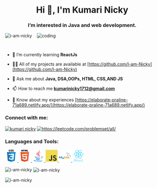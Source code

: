 
<h1 align="center">Hi 👋, I'm Kumari Nicky</h1>
<h3 align="center">I’m interested in Java and web development.</h3>
<img align="right" alt="coding" width="400" src="https://miro.medium.com/max/1400/1*qdAW1TjCN57h1lbuuzvchg.gif">

<p align="left"> <img src="https://komarev.com/ghpvc/?username=i-am-nicky&label=Profile%20views&color=0e75b6&style=flat" alt="i-am-nicky" /> </p>

<p align="left"> <a href="https://twitter.com/" target="blank"><img src="https://img.shields.io/twitter/follow/?logo=twitter&style=for-the-badge" alt="" /></a> </p>

- 🌱 I’m currently learning **ReactJs**

- 👨‍💻 All of my projects are available at [https://github.com/I-am-Nicky](https://github.com/I-am-Nicky)

- 💬 Ask me about **Java, DSA,OOPs, HTML, CSS,AND JS**

- 📫 How to reach me **kumarinicky1712@gmail.com**

- 📄 Know about my experiences [https://elaborate-praline-71a689.netlify.app/](https://elaborate-praline-71a689.netlify.app/)

<h3 align="left">Connect with me:</h3>
<p align="left">
<a href="https://linkedin.com/in/kumari nicky" target="blank"><img align="center" src="https://raw.githubusercontent.com/rahuldkjain/github-profile-readme-generator/master/src/images/icons/Social/linked-in-alt.svg" alt="kumari nicky" height="30" width="40" /></a>
<a href="https://www.leetcode.com/https://leetcode.com/problemset/all/" target="blank"><img align="center" src="https://raw.githubusercontent.com/rahuldkjain/github-profile-readme-generator/master/src/images/icons/Social/leet-code.svg" alt="https://leetcode.com/problemset/all/" height="30" width="40" /></a>
</p>

<h3 align="left">Languages and Tools:</h3>
<p align="left"> <a href="https://www.w3schools.com/css/" target="_blank" rel="noreferrer"> <img src="https://raw.githubusercontent.com/devicons/devicon/master/icons/css3/css3-original-wordmark.svg" alt="css3" width="40" height="40"/> </a> <a href="https://www.w3.org/html/" target="_blank" rel="noreferrer"> <img src="https://raw.githubusercontent.com/devicons/devicon/master/icons/html5/html5-original-wordmark.svg" alt="html5" width="40" height="40"/> </a> <a href="https://www.java.com" target="_blank" rel="noreferrer"> <img src="https://raw.githubusercontent.com/devicons/devicon/master/icons/java/java-original.svg" alt="java" width="40" height="40"/> </a> <a href="https://developer.mozilla.org/en-US/docs/Web/JavaScript" target="_blank" rel="noreferrer"> <img src="https://raw.githubusercontent.com/devicons/devicon/master/icons/javascript/javascript-original.svg" alt="javascript" width="40" height="40"/> </a> <a href="https://www.mysql.com/" target="_blank" rel="noreferrer"> <img src="https://raw.githubusercontent.com/devicons/devicon/master/icons/mysql/mysql-original-wordmark.svg" alt="mysql" width="40" height="40"/> </a> <a href="https://reactjs.org/" target="_blank" rel="noreferrer"> <img src="https://raw.githubusercontent.com/devicons/devicon/master/icons/react/react-original-wordmark.svg" alt="react" width="40" height="40"/> </a> </p>

<p><img align="left" src="https://github-readme-stats.vercel.app/api/top-langs?username=i-am-nicky&show_icons=true&locale=en&layout=compact" alt="i-am-nicky" /></p>

<p>&nbsp;<img align="center" src="https://github-readme-stats.vercel.app/api?username=i-am-nicky&show_icons=true&locale=en" alt="i-am-nicky" /></p>

<p><img align="center" src="https://github-readme-streak-stats.herokuapp.com/?user=i-am-nicky&" alt="i-am-nicky" /></p>
